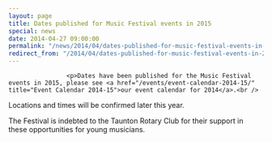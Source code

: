 ```yaml
---
layout: page
title: Dates published for Music Festival events in 2015
special: news
date: 2014-04-27 09:00:00
permalink: "/news/2014/04/dates-published-for-music-festival-events-in-2015/"
redirect_from: "/2014/04/dates-published-for-music-festival-events-in-2015/"
---
```

<section>

                    
                    <p>Dates have been published for the Music Festival events in 2015, please see <a href="/events/event-calendar-2014-15/" title="Event Calendar 2014-15">our event calendar for 2014</a>.<br />
Locations and times will be confirmed later this year.</p>
<p>The Festival is indebted to the Taunton Rotary Club for their support in these opportunities for young musicians.</p>

                
</section>
